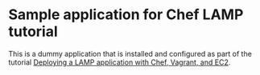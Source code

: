 Sample application for Chef LAMP tutorial
=========================================

This is a dummy application that is installed and configured as part of the tutorial [Deploying a LAMP application with Chef, Vagrant, and EC2](http://jasongrimes.org).
